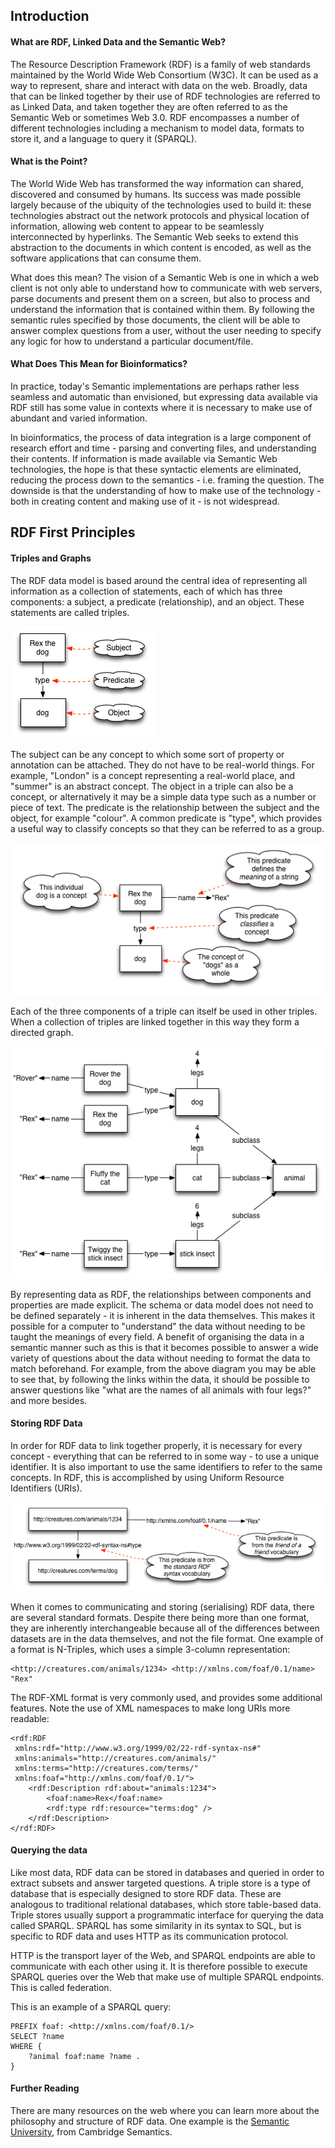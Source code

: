 ## Introduction  

#### What are RDF, Linked Data and the Semantic Web?
The Resource Description Framework (RDF) is a family of web standards maintained by the World Wide Web Consortium (W3C). It can be used as a way to represent, share and interact with data on the web. Broadly, data that can be linked together by their use of RDF technologies are referred to as Linked Data, and taken together they are often referred to as the Semantic Web or sometimes Web 3.0. RDF encompasses a number of different technologies including a mechanism to model data, formats to store it, and a language to query it (SPARQL).

#### What is the Point?
The World Wide Web has transformed the way information can shared, discovered and consumed by humans. Its success was made possible largely because of the ubiquity of the technologies used to build it: these technologies abstract out the network protocols and physical location of information, allowing web content to appear to be seamlessly interconnected by hyperlinks. The Semantic Web seeks to extend this abstraction to the documents in which content is encoded, as well as the software applications that can consume them.

What does this mean? The vision of a Semantic Web is one in which a web client is not only able to understand how to communicate with web servers, parse documents and present them on a screen, but also to process and understand the information that is contained within them. By following the semantic rules specified by those documents, the client will be able to answer complex questions from a user, without the user needing to specify any logic for how to understand a particular document/file.

#### What Does This Mean for Bioinformatics?
In practice, today's Semantic implementations are perhaps rather less seamless and automatic than envisioned, but expressing data available via RDF still has some value in contexts where it is necessary to make use of abundant and varied information.

In bioinformatics, the process of data integration is a large component of research effort and time - parsing and converting files, and understanding their contents. If information is made available via Semantic Web technologies, the hope is that these syntactic elements are eliminated, reducing the process down to the semantics - i.e. framing the question. The downside is that the understanding of how to make use of the technology - both in creating content and making use of it - is not widespread.

## RDF First Principles

#### Triples and Graphs

The RDF data model is based around the central idea of representing all information as a collection of statements, each of which has three components: a subject, a predicate (relationship), and an object. These statements are called triples.

![Diagram of an RDF statement](https://github.com/EBISPOT/RDF-platform/blob/gh-pages/static/introduction/example1.png?raw=true)


The subject can be any concept to which some sort of property or annotation can be attached. They do not have to be real-world things. For example, "London" is a concept representing a real-world place, and "summer" is an abstract concept. The object in a triple can also be a concept, or alternatively it may be a simple data type such as a number or piece of text. The predicate is the relationship between the subject and the object, for example "colour". A common predicate is "type", which provides a useful way to classify concepts so that they can be referred to as a group.

![Diagram of an RDF statement example2](https://github.com/EBISPOT/RDF-platform/blob/gh-pages/static/introduction/example2.png?raw=true)

Each of the three components of a triple can itself be used in other triples. When a collection of triples are linked together in this way they form a directed graph.

![Diagram showing a more complex example of an RDF graph](https://github.com/EBISPOT/RDF-platform/blob/gh-pages/static/introduction/example3.png?raw=true)

By representing data as RDF, the relationships between components and properties are made explicit. The schema or data model does not need to be defined separately - it is inherent in the data themselves. This makes it possible for a computer to "understand" the data without needing to be taught the meanings of every field. A benefit of organising the data in a semantic manner such as this is that it becomes possible to answer a wide variety of questions about the data without needing to format the data to match beforehand. For example, from the above diagram you may be able to see that, by following the links within the data, it should be possible to answer questions like "what are the names of all animals with four legs?" and more besides.

#### Storing RDF Data

In order for RDF data to link together properly, it is necessary for every concept - everything that can be referred to in some way - to use a unique identifier. It is also important to use the same identifiers to refer to the same concepts. In RDF, this is accomplished by using Uniform Resource Identifiers (URIs).

![Diagram showing the use of URIs in RDF data](https://github.com/EBISPOT/RDF-platform/blob/gh-pages/static/introduction/example4.png?raw=true)

When it comes to communicating and storing (serialising) RDF data, there are several standard formats. Despite there being more than one format, they are inherently interchangeable because all of the differences between datasets are in the data themselves, and not the file format. One example of a format is N-Triples, which uses a simple 3-column representation:

```
<http://creatures.com/animals/1234> <http://xmlns.com/foaf/0.1/name> "Rex"
```
 

The RDF-XML format is very commonly used, and provides some additional features. Note the use of XML namespaces to make long URIs more readable:

```
<rdf:RDF
 xmlns:rdf="http://www.w3.org/1999/02/22-rdf-syntax-ns#"
 xmlns:animals="http://creatures.com/animals/"
 xmlns:terms="http://creatures.com/terms/"
 xmlns:foaf="http://xmlns.com/foaf/0.1/">
    <rdf:Description rdf:about="animals:1234">
        <foaf:name>Rex</foaf:name>
        <rdf:type rdf:resource="terms:dog" />
    </rdf:Description>
</rdf:RDF>
```

#### Querying the data

Like most data, RDF data can be stored in databases and queried in order to extract subsets and answer targeted questions. A triple store is a type of database that is especially designed to store RDF data. These are analogous to traditional relational databases, which store table-based data. Triple stores usually support a programmatic interface for querying the data called SPARQL. SPARQL has some similarity in its syntax to SQL, but is specific to RDF data and uses HTTP as its communication protocol.

HTTP is the transport layer of the Web, and SPARQL endpoints are able to communicate with each other using it. It is therefore possible to execute SPARQL queries over the Web that make use of multiple SPARQL endpoints. This is called federation.

This is an example of a SPARQL query:

```
PREFIX foaf: <http://xmlns.com/foaf/0.1/>
SELECT ?name
WHERE {
    ?animal foaf:name ?name .
}
```

#### Further Reading 
There are many resources on the web where you can learn more about the philosophy and structure of RDF data. One example is the  [Semantic University](http://www.cambridgesemantics.com/semantic-university/getting-started-semantics), from Cambridge Semantics.


